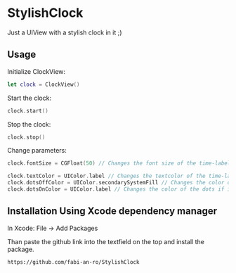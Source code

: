 # StylishClock

Just a UIView with a stylish clock in it ;)

## Usage

Initialize ClockView:
```swift
let clock = ClockView()
```

Start the clock:
```swift
clock.start()
```

Stop the clock:
```swift
clock.stop()
```

Change parameters:
```swift
clock.fontSize = CGFloat(50) // Changes the font size of the time-label

clock.textColor = UIColor.label // Changes the textcolor of the time-label
clock.dotsOffColor = UIColor.secondarySystemFill // Changes the color of the dots if in off-state
clock.dotsOnColor = UIColor.label // Changes the color of the dots if in on-state
```

## Installation Using Xcode dependency manager

In Xcode: File -> Add Packages

Than paste the github link into the textfield on the top and install the package.

```
https://github.com/fabi-an-ro/StylishClock
```
